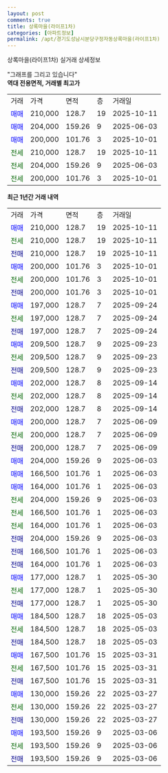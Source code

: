 ```yaml
---
layout: post
comments: true
title: 상록마을(라이프1차)
categories: [아파트정보]
permalink: /apt/경기도성남시분당구정자동상록마을(라이프1차)
---
```


상록마을(라이프1차) 실거래 상세정보

<script type="text/javascript">
  google.charts.load('current', {'packages':['line', 'corechart']});
  google.charts.setOnLoadCallback(drawChart);

  function drawChart() {
    var data = new google.visualization.DataTable();
    data.addColumn('date', '거래일');
    data.addColumn('number', "매매");
    data.addColumn('number', "전세");
    data.addColumn('number', "전매");

    data.addRows([[new Date(Date.parse("2025-10-11")), 210000, null, null], [new Date(Date.parse("2025-10-11")), null, 210000, null], [new Date(Date.parse("2025-10-11")), null, null, 210000], [new Date(Date.parse("2025-10-01")), 200000, null, null], [new Date(Date.parse("2025-10-01")), null, 200000, null], [new Date(Date.parse("2025-10-01")), null, null, 200000], [new Date(Date.parse("2025-09-24")), 197000, null, null], [new Date(Date.parse("2025-09-24")), null, 197000, null], [new Date(Date.parse("2025-09-24")), null, null, 197000], [new Date(Date.parse("2025-09-23")), 209500, null, null], [new Date(Date.parse("2025-09-23")), null, 209500, null], [new Date(Date.parse("2025-09-23")), null, null, 209500], [new Date(Date.parse("2025-09-14")), 202000, null, null], [new Date(Date.parse("2025-09-14")), null, 202000, null], [new Date(Date.parse("2025-09-14")), null, null, 202000], [new Date(Date.parse("2025-06-09")), 200000, null, null], [new Date(Date.parse("2025-06-09")), null, 200000, null], [new Date(Date.parse("2025-06-09")), null, null, 200000], [new Date(Date.parse("2025-06-03")), 204000, null, null], [new Date(Date.parse("2025-06-03")), 166500, null, null], [new Date(Date.parse("2025-06-03")), 164000, null, null], [new Date(Date.parse("2025-06-03")), null, 204000, null], [new Date(Date.parse("2025-06-03")), null, 166500, null], [new Date(Date.parse("2025-06-03")), null, 164000, null], [new Date(Date.parse("2025-06-03")), null, null, 204000], [new Date(Date.parse("2025-06-03")), null, null, 166500], [new Date(Date.parse("2025-06-03")), null, null, 164000], [new Date(Date.parse("2025-05-30")), 177000, null, null], [new Date(Date.parse("2025-05-30")), null, 177000, null], [new Date(Date.parse("2025-05-30")), null, null, 177000], [new Date(Date.parse("2025-05-03")), 184500, null, null], [new Date(Date.parse("2025-05-03")), null, 184500, null], [new Date(Date.parse("2025-05-03")), null, null, 184500], [new Date(Date.parse("2025-03-31")), 167500, null, null], [new Date(Date.parse("2025-03-31")), null, 167500, null], [new Date(Date.parse("2025-03-31")), null, null, 167500], [new Date(Date.parse("2025-03-27")), 130000, null, null], [new Date(Date.parse("2025-03-27")), null, 130000, null], [new Date(Date.parse("2025-03-27")), null, null, 130000], [new Date(Date.parse("2025-03-06")), 193500, null, null], [new Date(Date.parse("2025-03-06")), null, 193500, null], [new Date(Date.parse("2025-03-06")), null, null, 193500]]);

    var options = {
      hAxis: {
        format: 'yyyy/MM/dd'
      },    
      lineWidth: 0,
      pointsVisible: true,    
      title: '최근 1년간 유형별 실거래가 분포',
      legend: { position: 'bottom' }
    };

    var formatter = new google.visualization.NumberFormat({pattern:'###,###'} );
    formatter.format(data, 1);
    formatter.format(data, 2);
    
    setTimeout(function() {
        var chart = new google.visualization.LineChart(document.getElementById('columnchart_material'));
        chart.draw(data, (options));
        document.getElementById('loading').style.display = 'none';
    }, 200);
  }
</script>


<div id="loading" style="z-index:20; display: block; margin-left: 0px">"그래프를 그리고 있습니다"</div>
<div id="columnchart_material" style="width: 95%; margin-left: 0px; display: block"></div>
<!-- contents start -->
<b>역대 전용면적, 거래별 최고가</b>
<table class="sortable">
    <tr>
      <td>거래</td>
      <td>가격</td>
      <td>면적</td>
      <td>층</td>
      <td>거래일</td>
    </tr>
        <tr>
          <td><a style="color: blue">매매</a></td>
          <td>210,000</td>
          <td>128.7</td>
          <td>19</td>
          <td>2025-10-11</td>
        </tr>            <tr>
          <td><a style="color: blue">매매</a></td>
          <td>204,000</td>
          <td>159.26</td>
          <td>9</td>
          <td>2025-06-03</td>
        </tr>            <tr>
          <td><a style="color: blue">매매</a></td>
          <td>200,000</td>
          <td>101.76</td>
          <td>3</td>
          <td>2025-10-01</td>
        </tr>        
        <tr>
              <td><a style="color: darkgreen">전세</a></td>
              <td>210,000</td>
              <td>128.7</td>
              <td>19</td>
              <td>2025-10-11</td>
            </tr>            <tr>
              <td><a style="color: darkgreen">전세</a></td>
              <td>204,000</td>
              <td>159.26</td>
              <td>9</td>
              <td>2025-06-03</td>
            </tr>            <tr>
              <td><a style="color: darkgreen">전세</a></td>
              <td>200,000</td>
              <td>101.76</td>
              <td>3</td>
              <td>2025-10-01</td>
            </tr>        
    
</table>

<b>최근 1년간 거래 내역</b>

<table class="sortable">
    <tr>
      <td>거래</td>
      <td>가격</td>
      <td>면적</td>
      <td>층</td>
      <td>거래일</td>
    </tr>
    <tr>
      <td><a style="color: blue">매매</a></td>
      <td>210,000</td>
      <td>128.7</td>
      <td>19</td>
      <td>2025-10-11</td>
    </tr>          <tr>
      <td><a style="color: darkgreen">전세</a></td>
      <td>210,000</td>
      <td>128.7</td>
      <td>19</td>
      <td>2025-10-11</td>
    </tr>          <tr>
      <td><a style="color: darkblue">전매</a></td>
      <td>210,000</td>
      <td>128.7</td>
      <td>19</td>
      <td>2025-10-11</td>
    </tr>          <tr>
      <td><a style="color: blue">매매</a></td>
      <td>200,000</td>
      <td>101.76</td>
      <td>3</td>
      <td>2025-10-01</td>
    </tr>          <tr>
      <td><a style="color: darkgreen">전세</a></td>
      <td>200,000</td>
      <td>101.76</td>
      <td>3</td>
      <td>2025-10-01</td>
    </tr>          <tr>
      <td><a style="color: darkblue">전매</a></td>
      <td>200,000</td>
      <td>101.76</td>
      <td>3</td>
      <td>2025-10-01</td>
    </tr>          <tr>
      <td><a style="color: blue">매매</a></td>
      <td>197,000</td>
      <td>128.7</td>
      <td>7</td>
      <td>2025-09-24</td>
    </tr>          <tr>
      <td><a style="color: darkgreen">전세</a></td>
      <td>197,000</td>
      <td>128.7</td>
      <td>7</td>
      <td>2025-09-24</td>
    </tr>          <tr>
      <td><a style="color: darkblue">전매</a></td>
      <td>197,000</td>
      <td>128.7</td>
      <td>7</td>
      <td>2025-09-24</td>
    </tr>          <tr>
      <td><a style="color: blue">매매</a></td>
      <td>209,500</td>
      <td>128.7</td>
      <td>9</td>
      <td>2025-09-23</td>
    </tr>          <tr>
      <td><a style="color: darkgreen">전세</a></td>
      <td>209,500</td>
      <td>128.7</td>
      <td>9</td>
      <td>2025-09-23</td>
    </tr>          <tr>
      <td><a style="color: darkblue">전매</a></td>
      <td>209,500</td>
      <td>128.7</td>
      <td>9</td>
      <td>2025-09-23</td>
    </tr>          <tr>
      <td><a style="color: blue">매매</a></td>
      <td>202,000</td>
      <td>128.7</td>
      <td>8</td>
      <td>2025-09-14</td>
    </tr>          <tr>
      <td><a style="color: darkgreen">전세</a></td>
      <td>202,000</td>
      <td>128.7</td>
      <td>8</td>
      <td>2025-09-14</td>
    </tr>          <tr>
      <td><a style="color: darkblue">전매</a></td>
      <td>202,000</td>
      <td>128.7</td>
      <td>8</td>
      <td>2025-09-14</td>
    </tr>          <tr>
      <td><a style="color: blue">매매</a></td>
      <td>200,000</td>
      <td>128.7</td>
      <td>7</td>
      <td>2025-06-09</td>
    </tr>          <tr>
      <td><a style="color: darkgreen">전세</a></td>
      <td>200,000</td>
      <td>128.7</td>
      <td>7</td>
      <td>2025-06-09</td>
    </tr>          <tr>
      <td><a style="color: darkblue">전매</a></td>
      <td>200,000</td>
      <td>128.7</td>
      <td>7</td>
      <td>2025-06-09</td>
    </tr>          <tr>
      <td><a style="color: blue">매매</a></td>
      <td>204,000</td>
      <td>159.26</td>
      <td>9</td>
      <td>2025-06-03</td>
    </tr>          <tr>
      <td><a style="color: blue">매매</a></td>
      <td>166,500</td>
      <td>101.76</td>
      <td>1</td>
      <td>2025-06-03</td>
    </tr>          <tr>
      <td><a style="color: blue">매매</a></td>
      <td>164,000</td>
      <td>101.76</td>
      <td>1</td>
      <td>2025-06-03</td>
    </tr>          <tr>
      <td><a style="color: darkgreen">전세</a></td>
      <td>204,000</td>
      <td>159.26</td>
      <td>9</td>
      <td>2025-06-03</td>
    </tr>          <tr>
      <td><a style="color: darkgreen">전세</a></td>
      <td>166,500</td>
      <td>101.76</td>
      <td>1</td>
      <td>2025-06-03</td>
    </tr>          <tr>
      <td><a style="color: darkgreen">전세</a></td>
      <td>164,000</td>
      <td>101.76</td>
      <td>1</td>
      <td>2025-06-03</td>
    </tr>          <tr>
      <td><a style="color: darkblue">전매</a></td>
      <td>204,000</td>
      <td>159.26</td>
      <td>9</td>
      <td>2025-06-03</td>
    </tr>          <tr>
      <td><a style="color: darkblue">전매</a></td>
      <td>166,500</td>
      <td>101.76</td>
      <td>1</td>
      <td>2025-06-03</td>
    </tr>          <tr>
      <td><a style="color: darkblue">전매</a></td>
      <td>164,000</td>
      <td>101.76</td>
      <td>1</td>
      <td>2025-06-03</td>
    </tr>          <tr>
      <td><a style="color: blue">매매</a></td>
      <td>177,000</td>
      <td>128.7</td>
      <td>1</td>
      <td>2025-05-30</td>
    </tr>          <tr>
      <td><a style="color: darkgreen">전세</a></td>
      <td>177,000</td>
      <td>128.7</td>
      <td>1</td>
      <td>2025-05-30</td>
    </tr>          <tr>
      <td><a style="color: darkblue">전매</a></td>
      <td>177,000</td>
      <td>128.7</td>
      <td>1</td>
      <td>2025-05-30</td>
    </tr>          <tr>
      <td><a style="color: blue">매매</a></td>
      <td>184,500</td>
      <td>128.7</td>
      <td>18</td>
      <td>2025-05-03</td>
    </tr>          <tr>
      <td><a style="color: darkgreen">전세</a></td>
      <td>184,500</td>
      <td>128.7</td>
      <td>18</td>
      <td>2025-05-03</td>
    </tr>          <tr>
      <td><a style="color: darkblue">전매</a></td>
      <td>184,500</td>
      <td>128.7</td>
      <td>18</td>
      <td>2025-05-03</td>
    </tr>          <tr>
      <td><a style="color: blue">매매</a></td>
      <td>167,500</td>
      <td>101.76</td>
      <td>15</td>
      <td>2025-03-31</td>
    </tr>          <tr>
      <td><a style="color: darkgreen">전세</a></td>
      <td>167,500</td>
      <td>101.76</td>
      <td>15</td>
      <td>2025-03-31</td>
    </tr>          <tr>
      <td><a style="color: darkblue">전매</a></td>
      <td>167,500</td>
      <td>101.76</td>
      <td>15</td>
      <td>2025-03-31</td>
    </tr>          <tr>
      <td><a style="color: blue">매매</a></td>
      <td>130,000</td>
      <td>159.26</td>
      <td>22</td>
      <td>2025-03-27</td>
    </tr>          <tr>
      <td><a style="color: darkgreen">전세</a></td>
      <td>130,000</td>
      <td>159.26</td>
      <td>22</td>
      <td>2025-03-27</td>
    </tr>          <tr>
      <td><a style="color: darkblue">전매</a></td>
      <td>130,000</td>
      <td>159.26</td>
      <td>22</td>
      <td>2025-03-27</td>
    </tr>          <tr>
      <td><a style="color: blue">매매</a></td>
      <td>193,500</td>
      <td>159.26</td>
      <td>9</td>
      <td>2025-03-06</td>
    </tr>          <tr>
      <td><a style="color: darkgreen">전세</a></td>
      <td>193,500</td>
      <td>159.26</td>
      <td>9</td>
      <td>2025-03-06</td>
    </tr>          <tr>
      <td><a style="color: darkblue">전매</a></td>
      <td>193,500</td>
      <td>159.26</td>
      <td>9</td>
      <td>2025-03-06</td>
    </tr>      </table>
<!-- contents end -->    

